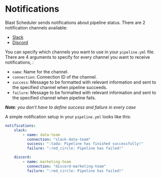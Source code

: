 # Notifications
Blast Scheduler sends notifications about pipeline status. There are 2 notification channels available:
- [Slack](project/pipeline/notifications/slack.md)
- [Discord](project/pipeline/notifications/discord.md)

You can specify which channels you want to use in your `pipeline.yml` file. There are 4 arguments to specify for every channel you want to receive notifications, :

- `name`: Name for the channel.
- `connection`: Connection ID of the channel.
- `success`: Message to be formatted with relevant information and sent to the specified channel when pipeline succeeds.
- `failure`:  Message to be formatted with relevant information and sent to the specified channel when pipeline fails.

_**Note**: you don't have to define success and failure in every case_

A simple notification setup in your `pipeline.yml` looks like this:

```yaml
notifications:
    slack:
        - name: data-team
          connection: "slack-data-team"
          success: ":tada: Pipeline has finished successfully!"
          failure: ":red_circle: Pipeline has failed!"

    discord:
        - name: marketing-team    
          connection: "discord-marketing-team"
          failure: ":red_circle: Pipeline has failed!"
```
